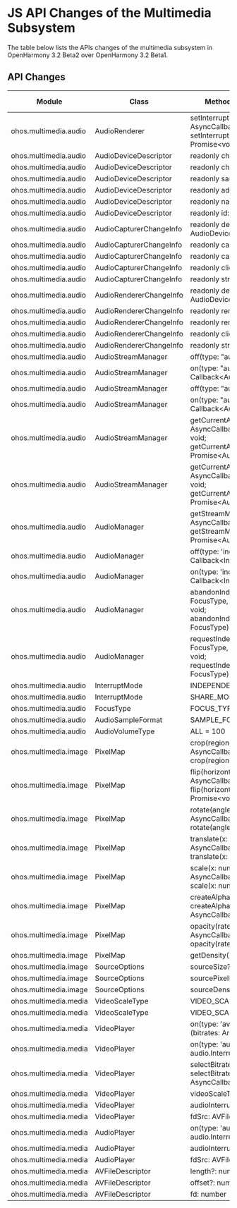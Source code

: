 # JS API Changes of the Multimedia Subsystem

The table below lists the APIs changes of the multimedia subsystem in OpenHarmony 3.2 Beta2 over OpenHarmony 3.2 Beta1.

## API Changes

| Module| Class| Method/Attribute/Enumeration/Constant| Change Type|
|---|---|---|---|
| ohos.multimedia.audio | AudioRenderer | setInterruptMode(mode: InterruptMode, callback: AsyncCallback\<void>): void;<br>setInterruptMode(mode: InterruptMode): Promise\<void>; | Added|
| ohos.multimedia.audio | AudioDeviceDescriptor | readonly channelMasks: Array\<number>; | Added|
| ohos.multimedia.audio | AudioDeviceDescriptor | readonly channelCounts: Array\<number>; | Added|
| ohos.multimedia.audio | AudioDeviceDescriptor | readonly sampleRates: Array\<number>; | Added|
| ohos.multimedia.audio | AudioDeviceDescriptor | readonly address: string; | Added|
| ohos.multimedia.audio | AudioDeviceDescriptor | readonly name: string; | Added|
| ohos.multimedia.audio | AudioDeviceDescriptor | readonly id: number; | Added|
| ohos.multimedia.audio | AudioCapturerChangeInfo | readonly deviceDescriptors: AudioDeviceDescriptors; | Added|
| ohos.multimedia.audio | AudioCapturerChangeInfo | readonly capturerState: AudioState; | Added|
| ohos.multimedia.audio | AudioCapturerChangeInfo | readonly capturerInfo: AudioCapturerInfo; | Added|
| ohos.multimedia.audio | AudioCapturerChangeInfo | readonly clientUid: number; | Added|
| ohos.multimedia.audio | AudioCapturerChangeInfo | readonly streamId: number; | Added|
| ohos.multimedia.audio | AudioRendererChangeInfo | readonly deviceDescriptors: AudioDeviceDescriptors; | Added|
| ohos.multimedia.audio | AudioRendererChangeInfo | readonly rendererState: AudioState; | Added|
| ohos.multimedia.audio | AudioRendererChangeInfo | readonly rendererInfo: AudioRendererInfo; | Added|
| ohos.multimedia.audio | AudioRendererChangeInfo | readonly clientUid: number; | Added|
| ohos.multimedia.audio | AudioRendererChangeInfo | readonly streamId: number; | Added|
| ohos.multimedia.audio | AudioStreamManager | off(type: "audioCapturerChange"); | Added|
| ohos.multimedia.audio | AudioStreamManager | on(type: "audioCapturerChange", callback: Callback\<AudioCapturerChangeInfoArray>): void; | Added|
| ohos.multimedia.audio | AudioStreamManager | off(type: "audioRendererChange"); | Added|
| ohos.multimedia.audio | AudioStreamManager | on(type: "audioRendererChange", callback: Callback\<AudioRendererChangeInfoArray>): void; | Added|
| ohos.multimedia.audio | AudioStreamManager | getCurrentAudioCapturerInfoArray(callback: AsyncCallback\<AudioCapturerChangeInfoArray>): void;<br>getCurrentAudioCapturerInfoArray(): Promise\<AudioCapturerChangeInfoArray>; | Added|
| ohos.multimedia.audio | AudioStreamManager | getCurrentAudioRendererInfoArray(callback: AsyncCallback\<AudioRendererChangeInfoArray>): void;<br>getCurrentAudioRendererInfoArray(): Promise\<AudioRendererChangeInfoArray>; | Added|
| ohos.multimedia.audio | AudioManager | getStreamManager(callback: AsyncCallback\<AudioStreamManager>): void;<br>getStreamManager(): Promise\<AudioStreamManager>; | Added|
| ohos.multimedia.audio | AudioManager | off(type: 'independentInterrupt', callback?: Callback\<InterruptEvent>): void; | Added|
| ohos.multimedia.audio | AudioManager | on(type: 'independentInterrupt', callback: Callback\<InterruptEvent>): void; | Added|
| ohos.multimedia.audio | AudioManager | abandonIndependentInterrupt(focusType: FocusType, callback: AsyncCallback\<boolean>): void;<br>abandonIndependentInterrupt(focusType: FocusType): Promise\<boolean>; | Added|
| ohos.multimedia.audio | AudioManager | requestIndependentInterrupt(focusType: FocusType, callback: AsyncCallback\<boolean>): void;<br>requestIndependentInterrupt(focusType: FocusType): Promise\<boolean>; | Added|
| ohos.multimedia.audio | InterruptMode | INDEPENDENT_MODE = 1 | Added|
| ohos.multimedia.audio | InterruptMode | SHARE_MODE = 0 | Added|
| ohos.multimedia.audio | FocusType | FOCUS_TYPE_RECORDING = 0 | Added|
| ohos.multimedia.audio | AudioSampleFormat | SAMPLE_FORMAT_F32LE = 4 | Added|
| ohos.multimedia.audio | AudioVolumeType | ALL = 100 | Added|
| ohos.multimedia.image | PixelMap | crop(region: Region, callback: AsyncCallback\<void>): void;<br>crop(region: Region): Promise\<void>; | Added|
| ohos.multimedia.image | PixelMap | flip(horizontal: boolean, vertical: boolean, callback: AsyncCallback\<void>): void;<br>flip(horizontal: boolean, vertical: boolean): Promise\<void>; | Added|
| ohos.multimedia.image | PixelMap | rotate(angle: number, callback: AsyncCallback\<void>): void;<br>rotate(angle: number): Promise\<void>; | Added|
| ohos.multimedia.image | PixelMap | translate(x: number, y: number, callback: AsyncCallback\<void>): void;<br>translate(x: number, y: number): Promise\<void>; | Added|
| ohos.multimedia.image | PixelMap | scale(x: number, y: number, callback: AsyncCallback\<void>): void;<br>scale(x: number, y: number): Promise\<void>; | Added|
| ohos.multimedia.image | PixelMap | createAlphaPixelmap(): Promise\<PixelMap>;<br>createAlphaPixelmap(callback: AsyncCallback\<PixelMap>): void; | Added|
| ohos.multimedia.image | PixelMap | opacity(rate: number, callback: AsyncCallback\<void>): void;<br>opacity(rate: number): Promise\<void>; | Added|
| ohos.multimedia.image | PixelMap | getDensity(): number; | Added|
| ohos.multimedia.image | SourceOptions | sourceSize?: Size; | Added|
| ohos.multimedia.image | SourceOptions | sourcePixelFormat?: PixelMapFormat; | Added|
| ohos.multimedia.image | SourceOptions | sourceDensity: number; | Added|
| ohos.multimedia.media | VideoScaleType | VIDEO_SCALE_TYPE_FIT_CROP | Added|
| ohos.multimedia.media | VideoScaleType | VIDEO_SCALE_TYPE_FIT = 0 | Added|
| ohos.multimedia.media | VideoPlayer | on(type: 'availableBitratesCollected', callback: (bitrates: Array\<number>) => void): void | Added|
| ohos.multimedia.media | VideoPlayer | on(type: 'audioInterrupt', callback: (info: audio.InterruptEvent) => void): void; | Added|
| ohos.multimedia.media | VideoPlayer | selectBitrate(bitrate: number): Promise\<number>;<br>selectBitrate(bitrate: number, callback: AsyncCallback\<number>): void; | Added|
| ohos.multimedia.media | VideoPlayer | videoScaleType?: VideoScaleType; | Added|
| ohos.multimedia.media | VideoPlayer | audioInterruptMode?: audio.InterruptMode; | Added|
| ohos.multimedia.media | VideoPlayer | fdSrc: AVFileDescriptor; | Added|
| ohos.multimedia.media | AudioPlayer | on(type: 'audioInterrupt', callback: (info: audio.InterruptEvent) => void): void; | Added|
| ohos.multimedia.media | AudioPlayer | audioInterruptMode?: audio.InterruptMode; | Added|
| ohos.multimedia.media | AudioPlayer | fdSrc: AVFileDescriptor; | Added|
| ohos.multimedia.media | AVFileDescriptor | length?: number | Added|
| ohos.multimedia.media | AVFileDescriptor | offset?: number | Added|
| ohos.multimedia.media | AVFileDescriptor | fd: number | Added|
